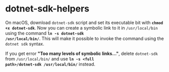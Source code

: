 # dotnet-sdk-helpers

On macOS, download <code>dotnet-sdk</code> script and set its executable bit with **<code>chmod +x dotnet-sdk</code>**. Now you can create a symbolic link to it in <code>/usr/local/bin</code> using the command **<code>ln -s dotnet-sdk /usr/local/bin/</code>**. This will make it possible to invoke the command using the <code>dotnet sdk</code> syntax.

If you get error **"Too many levels of symbolic links..."**, delete <code>dotnet-sdk</code> from <code>/usr/local/bin/</code> and use **<code>ln -s \<full path\>/dotnet-sdk /usr/local/bin/</code>** instead.
